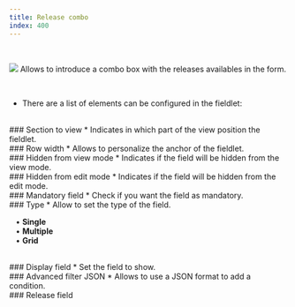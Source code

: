 ```yaml
---
title: Release combo
index: 400
---
```


    
<br />

<img src="/static/images/icons/combo_box.png" /> Allows to introduce a combo box with the releases availables in the form.

<br />

* There are a list of elements can be configured in the fieldlet:

<br />
### Section to view
* Indicates in which part of the view position the fieldlet.

<br />
### Row width
* Allows to personalize the anchor of the fieldlet.

<br />
### Hidden from view mode
* Indicates if the field will be hidden from the view mode.

<br />
### Hidden from edit mode
* Indicates if the field will be hidden from the edit mode.

<br />
### Mandatory field
* Check if you want the field as mandatory.

<br />
### Type
* Allow to set the type of the field. <br />

&nbsp; &nbsp;• **Single** <br />
&nbsp; &nbsp;• **Multiple** <br />
&nbsp; &nbsp;• **Grid** 

<br />
### Display field
* Set the field to show.

<br />
### Advanced filter JSON
* Allows to use a JSON format to add a condition. 

<br />
### Release field
